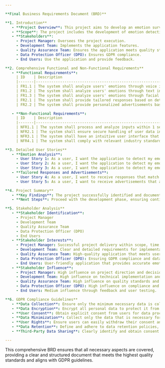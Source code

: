 ```yaml
---

**Final Business Requirements Document (BRD)**

**1. Introduction**
   - **Project Overview**: This project aims to develop an emotion surveillance mobile application that analyzes users' emotions through voice, text, and facial expressions. The objective is to provide tailored responses and personalized advertisements based on detected emotions, enhancing user engagement and satisfaction.
   - **Scope**: The project includes the development of emotion detection features, tailored responses, and personalized advertisements. It excludes any hardware development and third-party integrations not specified in the requirements.
   - **Stakeholders**: 
     - Project Manager: Oversees the project execution.
     - Development Team: Implements the application features.
     - Quality Assurance Team: Ensures the application meets quality standards.
     - Data Protection Officer (DPO): Ensures GDPR compliance.
     - End Users: Use the application and provide feedback.

**2. Comprehensive Functional and Non-Functional Requirements**
   - **Functional Requirements**:
     | ID    | Description                                                                 | User Story                                                                                       | Acceptance Criteria                                                                                     |
     |-------|-----------------------------------------------------------------------------|--------------------------------------------------------------------------------------------------|---------------------------------------------------------------------------------------------------------|
     | FR1.1 | The system shall analyze users' emotions through voice inputs.              | As a user, I want the application to detect my emotions from my voice so that I can receive tailored responses. | The system accurately transcribes voice to text. The system identifies emotions from the transcribed text with at least 90% accuracy. |
     | FR1.2 | The system shall analyze users' emotions through text inputs.               | As a user, I want the application to detect my emotions from my text messages so that I can receive tailored responses. | The system processes text inputs in real-time. The system identifies emotions from text with at least 85% accuracy. |
     | FR1.3 | The system shall analyze users' emotions through facial expressions.        | As a user, I want the application to detect my emotions from my facial expressions so that I can receive tailored responses. | The system captures facial expressions using the device camera. The system identifies emotions from facial expressions with at least 80% accuracy. |
     | FR2.1 | The system shall provide tailored responses based on detected emotions.     | As a user, I want to receive responses that match my emotional state so that I feel understood and engaged. | The system generates responses that are contextually appropriate to the detected emotion. The system provides responses within 2 seconds of emotion detection. |
     | FR2.2 | The system shall provide personalized advertisements based on detected emotions. | As a user, I want to receive advertisements that are relevant to my current emotional state so that they are more appealing to me. | The system selects advertisements that match the detected emotion. The system displays advertisements within 3 seconds of emotion detection. |

   - **Non-Functional Requirements**:
     | ID    | Description                                                                 | Acceptance Criteria                                                                                     |
     |-------|-----------------------------------------------------------------------------|---------------------------------------------------------------------------------------------------------|
     | NFR1.1 | The system shall process and analyze inputs within 1 second for voice and text, and within 2 seconds for facial expressions. | Voice and text inputs are processed and analyzed within 1 second 95% of the time. Facial expressions are processed and analyzed within 2 seconds 90% of the time. |
     | NFR2.1 | The system shall ensure secure handling of user data in compliance with GDPR and CCPA regulations. | User data is encrypted both in transit and at rest. The system undergoes regular security audits and vulnerability assessments. |
     | NFR3.1 | The system shall have an intuitive user interface that is easy to navigate. | User satisfaction score of at least 4 out of 5 in usability tests. Users can complete primary tasks (emotion detection and response) within 3 steps. |
     | NFR4.1 | The system shall comply with relevant industry standards and regulations. | The system meets ISO/IEC 27001 standards for information security management. The system complies with local and international data protection laws. |

**3. Detailed User Stories**
   - **Emotion Analysis**:
     - User Story 1: As a user, I want the application to detect my emotions from my voice so that I can receive tailored responses.
     - User Story 2: As a user, I want the application to detect my emotions from my text messages so that I can receive tailored responses.
     - User Story 3: As a user, I want the application to detect my emotions from my facial expressions so that I can receive tailored responses.
   - **Tailored Responses and Advertisements**:
     - User Story 4: As a user, I want to receive responses that match my emotional state so that I feel understood and engaged.
     - User Story 5: As a user, I want to receive advertisements that are relevant to my current emotional state so that they are more appealing to me.

**4. Project Summary**
   - **Key Findings**: The project successfully identified and documented the functional and non-functional requirements for the emotion surveillance mobile application. The compliance analysis ensured alignment with GDPR guidelines, and the DPIA report highlighted potential data privacy risks and mitigation strategies.
   - **Next Steps**: Proceed with the development phase, ensuring continuous alignment with the documented requirements and compliance measures. Conduct regular reviews and updates to the BRD as necessary.

**5. Stakeholder Analysis**
   - **Stakeholder Identification**: 
     - Project Manager
     - Development Team
     - Quality Assurance Team
     - Data Protection Officer (DPO)
     - End Users
   - **Stakeholder Interests**: 
     - Project Manager: Successful project delivery within scope, time, and budget.
     - Development Team: Clear and detailed requirements for implementation.
     - Quality Assurance Team: High-quality application that meets user needs and compliance standards.
     - Data Protection Officer (DPO): Ensuring GDPR compliance and data privacy.
     - End Users: User-friendly application that provides accurate emotion detection and relevant responses.
   - **Stakeholder Influence**: 
     - Project Manager: High influence on project direction and decision-making.
     - Development Team: High influence on technical implementation and feasibility.
     - Quality Assurance Team: High influence on quality standards and testing.
     - Data Protection Officer (DPO): High influence on compliance and data privacy measures.
     - End Users: Medium influence through feedback and user testing.

**6. GDPR Compliance Guidelines**
   - **Data Collection**: Ensure only the minimum necessary data is collected.
   - **Data Encryption**: Encrypt all personal data to protect it from unauthorized access.
   - **User Consent**: Obtain explicit consent from users for data processing activities.
   - **Data Minimization**: Collect only the data that is necessary for the specified purpose.
   - **User Rights**: Ensure users can easily withdraw their consent and exercise their rights under GDPR.
   - **Data Retention**: Define and adhere to data retention policies, ensuring personal data is not kept longer than necessary.
   - **Third-Party Data Sharing**: Clearly identify and obtain consent for any third-party data sharing.

---
```


This comprehensive BRD ensures that all necessary aspects are covered, providing a clear and structured document that meets the highest quality standards and aligns with GDPR guidelines.